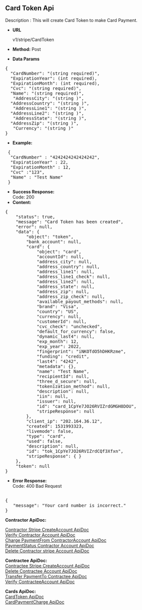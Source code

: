 **Card Token Api**
----
Description : This will create Card Token to make Card Payment.

* **URL**

   v1/stripe/CardToken

* **Method:** 
    Post
	
* **Data Params** <br />
<pre>
{
  "CardNumber": "(string required)",
  "ExpirationYear": (int required), 
  "ExpirationMonth": (int required),  
  "Cvc": "(string required)",
  "Name": "(string required)",  
   "AddressCity": "(string )",
  "AddressCountry": "(string )",  
   "AddressLine1": "(string )",
  "AddressLine2": "(string )",  
   "AddressState": "(string )",
  "AddressZip": "(string )",  
   "Currency": "(string )"   
}
</pre>  

* **Example:** <br/>
<pre>
 {
  "CardNumber" : "4242424242424242",
  "ExpirationYear" : 22,
  "ExpirationMonth" : 12,
  "Cvc" :"123",
  "Name" : "Test Name"
 }
</pre>
* **Success Response:**<br />
Code: 200 	
* **Content:**<br />
<pre>
{
    "status": true,
    "message": "Card Token has been created",
    "error": null,
    "data": {
        "object": "token",
        "bank_account": null,
        "card": {
            "object": "card",
            "accountId": null,
            "address_city": null,
            "address_country": null,
            "address_line1": null,
            "address_line1_check": null,
            "address_line2": null,
            "address_state": null,
            "address_zip": null,
            "address_zip_check": null,
            "available_payout_methods": null,
            "brand": "Visa",
            "country": "US",
            "currency": null,
            "customerId": null,
            "cvc_check": "unchecked",
            "default_for_currency": false,
            "dynamic_last4": null,
            "exp_month": 12,
            "exp_year": 2022,
            "fingerprint": "iNKOTdO5hDHKRzme",
            "funding": "credit",
            "last4": "4242",
            "metadata": {},
            "name": "Test Name",
            "recipientId": null,
            "three_d_secure": null,
            "tokenization_method": null,
            "description": null,
            "iin": null,
            "issuer": null,
            "id": "card_1CpYe7JO26RVIZrdGMGH8DOU",
            "stripeResponse": null
        },
        "client_ip": "202.164.36.12",
        "created": 1531993323,
        "livemode": false,
        "type": "card",
        "used": false,
        "description": null,
        "id": "tok_1CpYe7JO26RVIZrdCQf3Xfxn",
        "stripeResponse": { }
    },
    "token": null
}
</pre>
* **Error Response:** <br/>
Code: 400 Bad Request
<pre>	
{
   "message": "Your card number is incorrect."
}	
</pre>

 **Contractor ApiDoc:** <br/>
 
[Contractor Stripe CreateAccount ApiDoc](https://github.com/gurinderimpinge/StripeApiDoc/blob/master/ContractorStripeCreateAccount.md) <br/>
[Verify Contractor Account ApiDoc](https://github.com/gurinderimpinge/StripeApiDoc/blob/master/VerifyContractorAccount.md) <br/>
[Charge PaymentFrom ContractorAccount ApiDoc ](https://github.com/gurinderimpinge/StripeApiDoc/blob/master/ChargeAmountContractorAccount.md) <br/>
[PaymentStatus Contractor Account ApiDoc](https://github.com/gurinderimpinge/StripeApiDoc/blob/master/PaymentStatusContractorAccount.md) <br/>
[Delete Contractor stripe Account ApiDoc](https://github.com/gurinderimpinge/StripeApiDoc/blob/master/DeleteContractorAccount.md)

**Contractee ApiDoc:** <br/>
 [Contractee Stripe CreateAccount ApiDoc](https://github.com/gurinderimpinge/StripeApiDoc/blob/master/ContracteeStripeCreateAccount.md) <br/>
[Delete Contractee Account ApiDoc](https://github.com/gurinderimpinge/StripeApiDoc/blob/master/DeleteContracteeAccount.md) <br/>
[Transfer PaymentTo Contractee ApiDoc ](https://github.com/gurinderimpinge/StripeApiDoc/blob/master/TransferPaymentToContractee.md) <br/>
[Verify ContracteeAccount ApiDoc](https://github.com/gurinderimpinge/StripeApiDoc/blob/master/VerifyContracteeAccount.md)

**Cards ApiDoc:** <br/>
[CardToken  ApiDoc](https://github.com/gurinderimpinge/StripeApiDoc/blob/master/CardPaymentToken.md)<br/>
[CardPaymentCharge  ApiDoc](https://github.com/gurinderimpinge/StripeApiDoc/blob/master/CardPaymentChargeAccount.md)
